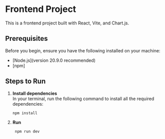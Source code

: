 # Frontend Project

This is a frontend project built with React, Vite, and Chart.js.

## Prerequisites

Before you begin, ensure you have the following installed on your machine:

- [Node.js](version 20.9.0 recommended)
- [npm]

## Steps to Run

1. **Install dependencies**  
   In your terminal, run the following command to install all the required dependencies:
   ```
   npm install
   ```
2. **Run**
   ```
    npm run dev
   ```